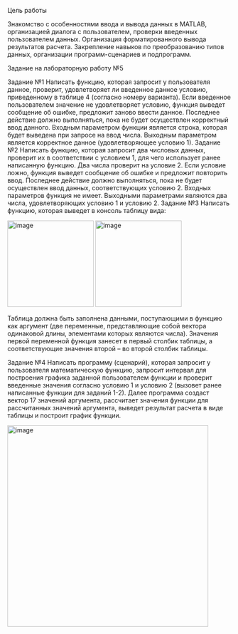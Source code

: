 Цель работы

Знакомство с особенностями ввода и вывода данных в MATLAB,
организацией диалога с пользователем, проверки введенных пользователем
данных. Организация форматированного вывода результатов расчета.
Закрепление навыков по преобразованию типов данных, организации
программ-сценариев и подпрограмм.

Задание на лабораторную работу №5

Задание №1
Написать функцию, которая запросит у пользователя данное, проверит, удовлетворяет
ли введенное данное условию, приведенному в таблице 4 (согласно номеру варианта). Если введенное пользователем значение не удовлетворяет условию, функция выведет сообщение об ошибке, предложит заново ввести данное. Последнее действие должно выполняться, пока не будет осуществлен корректный ввод данного. Входным параметром функции является строка, которая будет выведена при запросе на ввод числа. Выходным параметром является корректное данное (удовлетворяющее условию 1).
Задание №2
Написать функцию, которая запросит два числовых данных, проверит их в соответствии с условием 1, для чего использует ранее написанную функцию. Два числа проверит на условие 2. Если условие ложно, функция выведет сообщение об ошибке и предложит повторить ввод. Последнее действие должно выполняться, пока не будет осуществлен ввод данных, соответствующих условию 2. Входных параметров функция не имеет. Выходными параметрами являются два числа, удовлетворяющих условию 1 и условию 2.
Задание №3
Написать функцию, которая выведет в консоль таблицу вида:


<img width="194" alt="image" src="https://github.com/user-attachments/assets/386a750f-5ffd-477a-b015-c4e338a4050c">



<img width="194" alt="image" src="https://github.com/user-attachments/assets/01fc9011-de8b-449a-919e-94c9291c5257">


Таблица должна быть заполнена данными, поступающими в функцию как аргумент
(две переменные, представляющие собой вектора одинаковой длины, элементами которых
являются числа). Значения первой переменной функция занесет в первый столбик таблицы, а соответствующие значения второй – во второй столбик таблицы.

Задание №4
Написать программу (сценарий), которая запросит у пользователя математическую функцию, запросит интервал для построения графика заданной пользователем функции и проверит введенные значения согласно условию 1 и условию 2 (вызовет ранее написанные функции для заданий 1-2). Далее программа создаст вектор 17 значений аргумента, рассчитает значения функции для рассчитанных значений аргумента, выведет результат расчета в виде таблицы и построит график функции.


<img width="452" alt="image" src="https://github.com/user-attachments/assets/12a15eb5-9dc0-49cd-934a-7ea48b0c2b0e">


